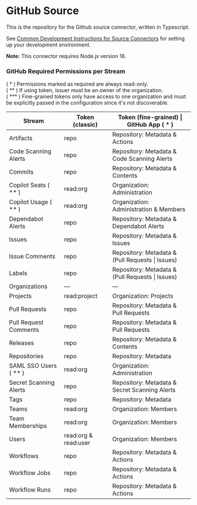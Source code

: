 # GitHub Source

This is the repository for the Github source connector, written in Typescript.

See [Common Development Instructions for Source Connectors](../README.md#common-development-instructions-for-source-connectors) for setting up your development environment.

**Note:** This connector requires Node.js version 18.
### GitHub Required Permissions per Stream

( * ) Permissions marked as required are always read-only.\
( ** ) If using token, issuer must be an owner of the organization.\
( *** ) Fine-grained tokens only have access to one organization and must be explicitly passed in the configuration since it's not discoverable.


| Stream                 | Token (classic)      | Token (fine-grained) \| GitHub App ( * )         |
|------------------------|----------------------|--------------------------------------------------|
| Artifacts              | repo                 | Repository: Metadata & Actions                   |
| Code Scanning Alerts   | repo                 | Repository: Metadata & Code Scanning Alerts      |
| Commits                | repo                 | Repository: Metadata & Contents                  |
| Copilot Seats ( ** )   | read:org             | Organization: Administration                     |
| Copilot Usage ( ** )   | read:org             | Organization: Administration & Members           |
| Dependabot Alerts      | repo                 | Repository: Metadata & Dependabot Alerts         |
| Issues                 | repo                 | Repository: Metadata & Issues                    |
| Issue Comments         | repo                 | Repository: Metadata & (Pull Requests \| Issues) |
| Labels                 | repo                 | Repository: Metadata & (Pull Requests \| Issues) |
| Organizations          | —                    | —                                                |
| Projects               | read:project         | Organization: Projects                           |
| Pull Requests          | repo                 | Repository: Metadata & Pull Requests             |
| Pull Request Comments  | repo                 | Repository: Metadata & Pull Requests             |
| Releases               | repo                 | Repository: Metadata & Contents                  |
| Repositories           | repo                 | Repository: Metadata                             |
| SAML SSO Users ( ** )  | read:org             | Organization: Administration                     |
| Secret Scanning Alerts | repo                 | Repository: Metadata & Secret Scanning Alerts    |
| Tags                   | repo                 | Repository: Metadata                             |
| Teams                  | read:org             | Organization: Members                            |
| Team Memberships       | read:org             | Organization: Members                            |
| Users                  | read:org & read:user | Organization: Members                            |
| Workflows              | repo                 | Repository: Metadata & Actions                   |
| Workflow Jobs          | repo                 | Repository: Metadata & Actions                   |
| Workflow Runs          | repo                 | Repository: Metadata & Actions                   |
